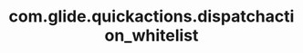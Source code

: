 ---
weight: 1422
layout: page
title: com.glide.quickactions.dispatchaction_whitelist
description: ""
value: "CHAT_INPUT#SNIPPET_INVOKED,CHAT_INPUT#TRANSFERRED,CHAT_INPUT#SNIPPET_SELECTED"
---